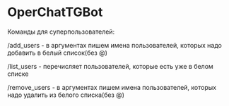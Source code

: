 # OperChatTGBot
Команды для суперпользователей:

/add_users - в аргументах пишем имена пользователей, которых надо добавить в белый список(без @)

/list_users - перечисляет пользователей, которые есть уже в белом списке

/remove_users - в аргументах пишем имена пользователей, которых надо удалить из белого списка(без @)
